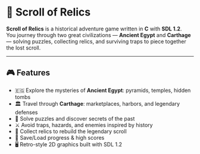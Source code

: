 # 🏺 Scroll of Relics

**Scroll of Relics** is a historical adventure game written in **C** with **SDL 1.2**.  
You journey through two great civilizations — **Ancient Egypt** and **Carthage** — solving puzzles, collecting relics, and surviving traps to piece together the lost scroll.

---

## 🎮 Features
- 🇪🇬 Explore the mysteries of **Ancient Egypt**: pyramids, temples, hidden tombs
- 🏛️ Travel through **Carthage**: marketplaces, harbors, and legendary defenses
- 🧩 Solve puzzles and discover secrets of the past
- ⚔️ Avoid traps, hazards, and enemies inspired by history
- 📜 Collect relics to rebuild the legendary scroll
- 💾 Save/Load progress & high scores
- 🖥️ Retro-style 2D graphics built with SDL 1.2
